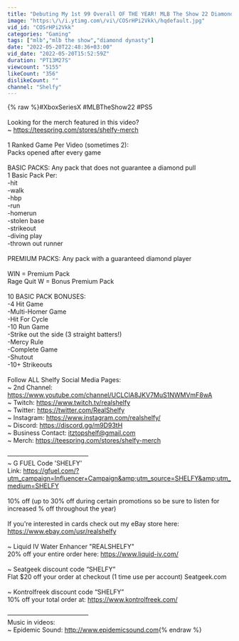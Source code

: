 ```yaml
---
title: "Debuting My 1st 99 Overall OF THE YEAR! MLB The Show 22 Diamond Dynasty!"
image: "https:\/\/i.ytimg.com\/vi\/COSrHPi2Vkk\/hqdefault.jpg"
vid_id: "COSrHPi2Vkk"
categories: "Gaming"
tags: ["mlb","mlb the show","diamond dynasty"]
date: "2022-05-20T22:48:36+03:00"
vid_date: "2022-05-20T15:52:59Z"
duration: "PT13M27S"
viewcount: "5155"
likeCount: "356"
dislikeCount: ""
channel: "Shelfy"
---
```

{% raw %}#XboxSeriesX #MLBTheShow22 #PS5<br /><br />Looking for the merch featured in this video?<br />~ <a rel="nofollow" target="blank" href="https://teespring.com/stores/shelfy-merch">https://teespring.com/stores/shelfy-merch</a><br /><br />1 Ranked Game Per Video (sometimes 2):<br />Packs opened after every game<br /><br />BASIC PACKS: Any pack that does not guarantee a diamond pull<br />1 Basic Pack Per:<br />-hit<br />-walk<br />-hbp<br />-run<br />-homerun<br />-stolen base<br />-strikeout<br />-diving play<br />-thrown out runner<br /><br />PREMIUM PACKS: Any pack with a guaranteed diamond player<br /><br />WIN = Premium Pack<br />Rage Quit W = Bonus Premium Pack<br /><br />10 BASIC PACK BONUSES:<br />-4 Hit Game<br />-Multi-Homer Game<br />-Hit For Cycle<br />-10 Run Game<br />-Strike out the side (3 straight batters!)<br />-Mercy Rule<br />-Complete Game<br />-Shutout<br />-10+ Strikeouts<br /><br />Follow ALL Shelfy Social Media Pages: <br />~ 2nd Channel: <a rel="nofollow" target="blank" href="https://www.youtube.com/channel/UCLClA8JKV7MuS1NWMVmF8wA">https://www.youtube.com/channel/UCLClA8JKV7MuS1NWMVmF8wA</a><br />~ Twitch: <a rel="nofollow" target="blank" href="https://www.twitch.tv/realshelfy">https://www.twitch.tv/realshelfy</a><br />~ Twitter: <a rel="nofollow" target="blank" href="https://twitter.com/RealShelfy">https://twitter.com/RealShelfy</a><br />~ Instagram: <a rel="nofollow" target="blank" href="https://www.instagram.com/realshelfy/">https://www.instagram.com/realshelfy/</a><br />~ Discord: <a rel="nofollow" target="blank" href="https://discord.gg/m9D93tH">https://discord.gg/m9D93tH</a><br />~ Business Contact: itztopshelf@gmail.com<br />~ Merch: <a rel="nofollow" target="blank" href="https://teespring.com/stores/shelfy-merch">https://teespring.com/stores/shelfy-merch</a><br /><br />—————————————<br />~ G FUEL Code 'SHELFY' <br />Link: <a rel="nofollow" target="blank" href="https://gfuel.com/?utm_campaign=Influencer+Campaign&amp;utm_source=SHELFY&amp;utm_medium=SHELFY">https://gfuel.com/?utm_campaign=Influencer+Campaign&amp;utm_source=SHELFY&amp;utm_medium=SHELFY</a><br /><br />10% off (up to 30% off during certain promotions so be sure to listen for increased % off throughout the year)<br /><br />If you're interested in cards check out my eBay store here: <a rel="nofollow" target="blank" href="https://www.ebay.com/usr/realshelfy">https://www.ebay.com/usr/realshelfy</a><br /><br />~ Liquid IV Water Enhancer &quot;REALSHELFY&quot;<br />20% off your entire order here: <a rel="nofollow" target="blank" href="https://www.liquid-iv.com/">https://www.liquid-iv.com/</a><br /><br />~ Seatgeek discount code “SHELFY”<br />Flat $20 off your order at checkout (1 time use per account) Seatgeek.com<br /><br />~ Kontrolfreek discount code “SHELFY”<br />10% off your total order at: <a rel="nofollow" target="blank" href="https://www.kontrolfreek.com/">https://www.kontrolfreek.com/</a><br /><br />—————————————<br />Music in videos:<br />~ Epidemic Sound: <a rel="nofollow" target="blank" href="http://www.epidemicsound.com">http://www.epidemicsound.com</a>{% endraw %}
